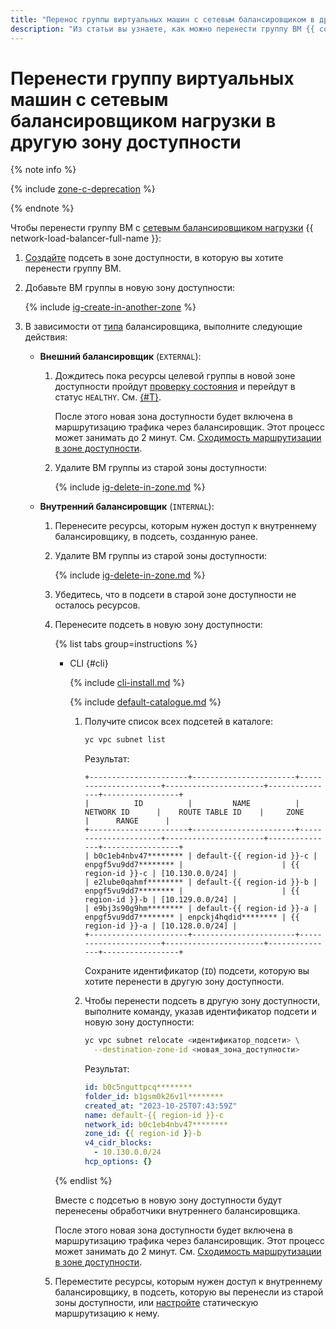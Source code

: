 ```yaml
---
title: "Перенос группы виртуальных машин с сетевым балансировщиком в другую зону доступности"
description: "Из статьи вы узнаете, как можно перенести группу ВМ {{ compute-name }} с сетевым балансировщиком нагрузки из одной зоны доступности в другую."
---
```


# Перенести группу виртуальных машин c сетевым балансировщиком нагрузки в другую зону доступности


{% note info %}

{% include [zone-c-deprecation](../../../_includes/vpc/zone-c-deprecation.md) %}

{% endnote %}


Чтобы перенести группу ВМ c [сетевым балансировщиком нагрузки](../../../network-load-balancer/concepts) {{ network-load-balancer-full-name }}:
1. [Создайте](../../../vpc/operations/subnet-create.md) подсеть в зоне доступности, в которую вы хотите перенести группу ВМ.
1. Добавьте ВМ группы в новую зону доступности:

    {% include [ig-create-in-another-zone](../../../_includes/compute/ig-create-in-another-zone.md) %}

1. В зависимости от [типа](../../../network-load-balancer/concepts/nlb-types.md) балансировщика, выполните следующие действия:

    * **Внешний балансировщик** (`EXTERNAL`):
      
      1. Дождитесь пока ресурсы целевой группы в новой зоне доступности пройдут [проверку состояния](../../../network-load-balancer/concepts/health-check.md) и перейдут в статус `HEALTHY`. См. [{#T}](../../../network-load-balancer/operations/check-resource-health.md).
    
          После этого новая зона доступности будет включена в маршрутизацию трафика через балансировщик. Этот процесс может занимать до 2 минут. См. [Сходимость маршрутизации в зоне доступности](../../../network-load-balancer/concepts/specifics.md#nlb-zone-converge).

      1. Удалите ВМ группы из старой зоны доступности:

          {% include [ig-delete-in-zone.md](../../../_includes/compute/ig-delete-in-zone.md) %}

    * **Внутренний балансировщик** (`INTERNAL`):

      1. Перенесите ресурсы, которым нужен доступ к внутреннему балансировщику, в подсеть, созданную ранее.
      1. Удалите ВМ группы из старой зоны доступности:

          {% include [ig-delete-in-zone.md](../../../_includes/compute/ig-delete-in-zone.md) %}
      1. Убедитесь, что в подсети в старой зоне доступности не осталось ресурсов.
      1. Перенесите подсеть в новую зону доступности:
      
          {% list tabs group=instructions %}

          - CLI {#cli}
          
            {% include [cli-install.md](../../../_includes/cli-install.md) %}

            {% include [default-catalogue.md](../../../_includes/default-catalogue.md) %}

            1. Получите список всех подсетей в каталоге:

                ```bash
                yc vpc subnet list
                ```

                Результат:

                ```text
                +----------------------+-----------------------+----------------------+----------------------+---------------+-----------------+
                |          ID          |         NAME          |      NETWORK ID      |    ROUTE TABLE ID    |     ZONE      |      RANGE      |
                +----------------------+-----------------------+----------------------+----------------------+---------------+-----------------+
                | b0c1eb4nbv47******** | default-{{ region-id }}-c | enpgf5vu9dd7******** |                      | {{ region-id }}-c | [10.130.0.0/24] |
                | e2lube0qahmf******** | default-{{ region-id }}-b | enpgf5vu9dd7******** |                      | {{ region-id }}-b | [10.129.0.0/24] |
                | e9bj3s90g9hm******** | default-{{ region-id }}-a | enpgf5vu9dd7******** | enpckj4hqdid******** | {{ region-id }}-a | [10.128.0.0/24] |
                +----------------------+-----------------------+----------------------+----------------------+---------------+-----------------+
                ```

                Сохраните идентификатор (`ID`) подсети, которую вы хотите перенести в другую зону доступности.

            1. Чтобы перенести подсеть в другую зону доступности, выполните команду, указав идентификатор подсети и новую зону доступности:

                ```bash
                yc vpc subnet relocate <идентификатор_подсети> \
                  --destination-zone-id <новая_зона_доступности>
                ```

                Результат:

                ```yaml
                id: b0c5nguttpcq********
                folder_id: b1gsm0k26v1l********
                created_at: "2023-10-25T07:43:59Z"
                name: default-{{ region-id }}-c
                network_id: b0c1eb4nbv47********
                zone_id: {{ region-id }}-b
                v4_cidr_blocks:
                  - 10.130.0.0/24
                hcp_options: {}
                ```

          {% endlist %}

          Вместе с подсетью в новую зону доступности будут перенесены обработчики внутреннего балансировщика.
          
          После этого новая зона доступности будет включена в маршрутизацию трафика через балансировщик. Этот процесс может занимать до 2 минут. См. [Сходимость маршрутизации в зоне доступности](../../../network-load-balancer/concepts/specifics.md#nlb-zone-converge).

      1. Переместите ресурсы, которым нужен доступ к внутреннему балансировщику, в подсеть, которую вы перенесли из старой зоны доступности, или [настройте](../../../vpc/operations/static-route-create.md) статическую маршрутизацию к нему.
